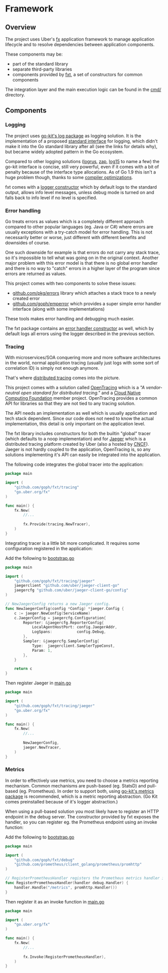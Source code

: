 # Framework


## Overview

The project uses Uber's [fx](https://github.com/uber-go/fx) application framework
to manage application lifecycle and to resolve dependencies between application
components.

These components may be:

- part of the standard library
- separate third-party libraries
- components provided by [fxt](https://github.com/goph/fxt),
a set of constructors for common components

The integration layer and the main execution logic
can be found in the [cmd/](../cmd/) directory.


## Components

### Logging

The project uses [go-kit's log package](https://github.com/go-kit/kit) as logging solution.
It is the implementation of a proposed [standard interface](https://docs.google.com/document/d/1shW9DZJXOeGbG9Mr9Us9MiaPqmlcVatD_D8lrOXRNMU/mobilebasic)
for logging, which didn't make it into the Go standard library after all
(see the links for details why), but became widely adopted pattern in the Go ecosystem.

Compared to other logging solutions ([logrus](https://github.com/sirupsen/logrus),
[zap](https://github.com/uber-go/zap), [log15](https://github.com/inconshreveable/log15) to name a few) the
go-kit interface is concise, still very powerful, even if it comes with a bit of penalty
because of the interface type allocations. As of Go 1.9 this isn't a huge problem though,
thanks to some [compiler optimizations](http://commaok.xyz/post/interface-allocs/).

fxt comes with a [logger constructor](https://github.com/goph/fxt/blob/master/log/logger.go) which by default
logs to the standard output, allows info level messages, unless debug mode is turned on and falls back to info
level if no level is specified.


### Error handling

Go treats errors as values which is a completely different approach compared to other popular languages
(eg. Java or C#) where errors are usually exceptions with a try-catch model for error handling.
This is not necessarily better or worse, just different with different benefits and downsides of course.

One such downside for example is that errors do not carry any stack trace, so it's impossible to tell
what was going on in the original context. Another major problem with this error model is that
there is no global error handler and there is no way to "catch" errors in a higher layer of the program
since errors are returned as values.

This project comes with two components to solve these issues:

- [github.com/pkg/errors](https://github.com/pkg/errors) library which attaches a stack trace to a newly created error
- [github.com/goph/emperror](https://github.com/goph/emperror) which provides a super simple error handler interface (along with some implementations)

These tools makes error handling and debugging much easier.

The fxt package contains an [error handler constructor](https://github.com/goph/fxt/blob/master/errors/handler.go)
as well, which by default logs all errors using the logger described in the previous section.


### Tracing

With microservices/SOA conquering more and more software architectures in the world, normal application tracing
(usually just logs with some sort of correlation ID) is simply not enough anymore.

That's where [distributed tracing](http://microservices.io/patterns/observability/distributed-tracing.html) comes
into the picture.

This project comes with a solution called [OpenTracing](http://opentracing.io/) which is a
*"A vendor-neutral open standard for distributed tracing."* and a [Cloud Native Computing Foundation](https://cncf.io/)
member project. OpenTracing provides a common API for libraries so that they are not tied to any tracing
solution.

The API needs an implementation as well which is usually application and tech stack dependent.
Since our code does not need to know the actual implementation, this detail is only important
on the application level.

The fxt library includes constructors for both the builtin "global" tracer (which defaults to a noop implementation)
and for [Jaeger](https://github.com/jaegertracing) which is a distributed tracing platform created by Uber
(also a hosted by [CNCF](https://cncf.io/)). Jaeger is not hardly coupled to the application,
OpenTracing is, so any solutions implementing it's API can easily be integrated into the application.

The following code integrates the global tracer into the application:

```go
package main

import (
	"github.com/goph/fxt/tracing"
	"go.uber.org/fx"
)

func main() {
    fx.New(
        //...
    
        fx.Provide(tracing.NewTracer),
    )	
}
```

Integrating tracer is a little bit more complicated. It requires some configuration registered in the application:

Add the following to [bootstrap.go](../cmd/bootstrap.go)

```go
package main

import (
	"github.com/goph/fxt/tracing/jaeger"
	jaegerclient "github.com/uber/jaeger-client-go"
	jaegercfg "github.com/uber/jaeger-client-go/config"
)

// NewJaegerConfig returns a new Jaeger config.
func NewJaegerConfig(config *Config) *jaeger.Config {
	c := jaeger.NewConfig(ServiceName)
	c.JaegerConfig = jaegercfg.Configuration{
		Reporter: &jaegercfg.ReporterConfig{
			LocalAgentHostPort: config.JaegerAddr,
			LogSpans:           config.Debug,
		},
		Sampler: &jaegercfg.SamplerConfig{
			Type:  jaegerclient.SamplerTypeConst,
			Param: 1,
		},
	}

	return c
}
```

Then register Jaeger in [main.go](../cmd/main.go)

```go
package main

import (
	"github.com/goph/fxt/tracing/jaeger"
	"go.uber.org/fx"
)

func main() {
    fx.New(
        //...
    
        NewJaegerConfig,
        jaeger.NewTracer,
    )	
}
```


### Metrics

In order to effectively use metrics, you need to choose a metrics reporting mechanism.
Common mechanisms are push-based (eg. StatsD) and pull-based (eg. Prometheus).
In order to support both, using [go-kit's metrics package](https://github.com/go-kit/kit)
is recommended, which is a metric reporting abstraction.
(Go Kit comes preinstalled because of it's logger abstraction.)

When using a pull-based solution you most likely have to register an HTTP endpoint in
the debug server. The constructor provided by fxt exposes the handler, so you can
register eg. the Prometheus endpoint using an invoke function:


Add the following to [bootstrap.go](../cmd/bootstrap.go)

```go
package main

import (
	"github.com/goph/fxt/debug"
	"github.com/prometheus/client_golang/prometheus/promhttp"
)

// RegisterPrometheusHandler registers the Prometheus metrics handler in the debug server.
func RegisterPrometheusHandler(handler debug.Handler) {
	handler.Handle("/metrics", promhttp.Handler())
}
```

Then register it as an invoke function in [main.go](../cmd/main.go)

```go
package main

import (
	"go.uber.org/fx"
)

func main() {
    fx.New(
        //...
    
        fx.Invoke(RegisterPrometheusHandler),
    )	
}
```

